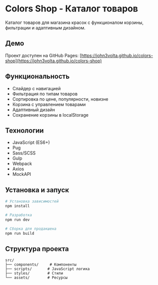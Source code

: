 # Colors Shop - Каталог товаров

Каталог товаров для магазина красок с функционалом корзины, фильтрации и адаптивным дизайном.

## Демо

Проект доступен на GitHub Pages: [https://john3volta.github.io/colors-shop](https://john3volta.github.io/colors-shop) 

## Функциональность

- Слайдер с навигацией
- Фильтрация по типам товаров
- Сортировка по цене, популярности, новизне
- Корзина с управлением товарами
- Адаптивный дизайн
- Сохранение корзины в localStorage

## Технологии

- JavaScript (ES6+)
- Pug
- Sass/SCSS
- Gulp
- Webpack
- Axios
- MockAPI

## Установка и запуск

```bash
# Установка зависимостей
npm install

# Разработка
npm run dev

# Сборка для продакшена
npm run build
```

## Структура проекта

```
src/
├── components/     # Компоненты
├── scripts/       # JavaScript логика
├── styles/        # Стили
└── assets/        # Ресурсы
```

